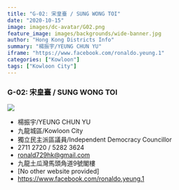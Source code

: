 ```yaml
---
title: "G-02: 宋皇臺 / SUNG WONG TOI"
date: "2020-10-15"
image: images/dc-avatar/G02.png
feature_image: images/backgrounds/wide-banner.jpg
author: "Hong Kong Districts Info"
summary: "楊振宇/YEUNG CHUN YU"
iframe: "https://www.facebook.com/ronaldo.yeung.1"
categories: ["Kowloon"]
tags: ["Kowloon City"]
---
```


### G-02: 宋皇臺 / SUNG WONG TOI  
![](/images/dc-avatar/G02.png)  

 - 楊振宇/YEUNG CHUN YU  
 - 九龍城區/Kowloon City  
 - 獨立民主派區議員/Independent Democracy Councillor  
 - 2711 2720 / 5282 3624  
 - ronald729hk@gmail.com  
 - 九龍土瓜灣馬頭角道9號閣樓  
 - [No other website provided]  
 - https://www.facebook.com/ronaldo.yeung.1
